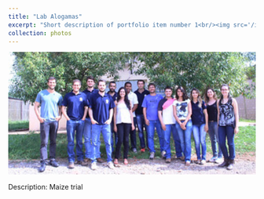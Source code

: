 ```yaml
---
title: "Lab Alogamas"
excerpt: "Short description of portfolio item number 1<br/><img src='/images/labalogamas.jpg'>"
collection: photos
---
```


<img src="https://github.com/DaniloLyra/danilolyra.github.io/blob/master/images/labalogamas.jpg" width="600" height="250">

Description: Maize trial
